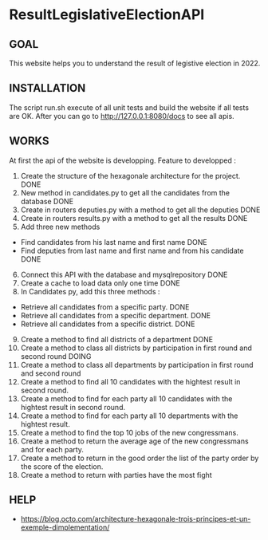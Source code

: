 # ResultLegislativeElectionAPI

## GOAL
This website helps you to understand the result of legistive election in 2022.

## INSTALLATION
The script run.sh execute of all unit tests and build the website if all tests are OK. 
After you can go to http://127.0.0.1:8080/docs to see all apis.

## WORKS 
At first the api of the website is developping.
Feature to developped : 
1. Create the structure of the hexagonale architecture for the project. DONE
2. New method in candidates.py to get all the candidates from the database DONE
3. Create in routers deputies.py with a method to get all the deputies DONE
4. Create in routers results.py with a method to get all the results DONE
5. Add three new methods
- Find candidates from his last name and first name DONE
- Find deputies from last name and first name and from his candidate DONE
6. Connect this API with the database and mysqlrepository DONE
7. Create a cache to load data only one time DONE
8. In Candidates py, add this three methods :
- Retrieve all candidates from a specific party. DONE
- Retrieve all candidates from a specific department. DONE
- Retrieve all candidates from a specific district. DONE
9. Create a method to find all districts of a department DONE
10. Create a method to class all districts by participation in first round and second round DOING
11. Create a method to class all departments by participation in first round and second round
12. Create a method to find all 10 candidates with the hightest result in second round.
13. Create a method to find for each party all 10 candidates with the hightest result in second round.
14. Create a method to find for each party all 10 departments with the hightest result.
15. Create a method to find the top 10 jobs of the new congressmans.
16. Create a method to return the average age of the new congressmans and for each party.
17. Create a method to return in the good order the list of the party order by the score of the election. 
18. Create a method to return with parties have the most fight

## HELP
- https://blog.octo.com/architecture-hexagonale-trois-principes-et-un-exemple-dimplementation/